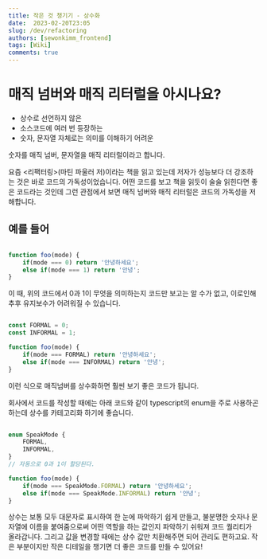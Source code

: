```yaml
---
title: 작은 것 챙기기 - 상수화
date:  2023-02-20T23:05
slug: /dev/refactoring
authors: [sewonkimm_frontend]
tags: [Wiki]
comments: true
---
```


# 매직 넘버와 매직 리터럴을 아시나요?

- 상수로 선언하지 않은
- 소스코드에 여러 번 등장하는
- 숫자, 문자열 자체로는 의미를 이해하기 어려운

숫자를 매직 넘버, 문자열을 매직 리터럴이라고 합니다.


요즘 \<리팩터링>(마틴 파울러 저)이라는 책을 읽고 있는데 저자가 성능보다 더 강조하는 것은 바로 코드의 가독성이었습니다. 어떤 코드를 보고 책을 읽듯이 술술 읽힌다면 좋은 코드라는 것인데 그런 관점에서 보면 매직 넘버와 매직 리터럴은 코드의 가독성을 저해합니다.


## 예를 들어

```javascript

function foo(mode) {   
    if(mode === 0) return '안녕하세요';
    else if(mode === 1) return '안녕';
}

```
이 때, 위의 코드에서 0과 1이 무엇을 의미하는지 코드만 보고는 알 수가 없고, 이로인해 추후 유지보수가 어려워질 수 있습니다.


<!--truncate-->

```javascript

const FORMAL = 0;
const INFORMAL = 1;

function foo(mode) {   
    if(mode === FORMAL) return '안녕하세요';
    else if(mode === INFORMAL) return '안녕';
}

```
이런 식으로 매직넘버를 상수화하면 훨씬 보기 좋은 코드가 됩니다.

회사에서 코드를 작성할 때에는 아래 코드와 같이 typescript의 enum을 주로 사용하곤하는데 상수를 카테고리화 하기에 좋습니다.

```typescript

enum SpeakMode {
    FORMAL,
    INFORMAL,
}
// 자동으로 0과 1이 할당된다.

function foo(mode) {   
    if(mode === SpeakMode.FORMAL) return '안녕하세요';
    else if(mode === SpeakMode.INFORMAL) return '안녕';
}

````

상수는 보통 모두 대문자로 표시하여 한 눈에 파악하기 쉽게 만들고, 불분명한 숫자나 문자열에 이름을 붙여줌으로써 어떤 역할을 하는 값인지 파악하기 쉬워져 코드 퀄리티가 올라갑니다. 그리고 값을 변경할 때에는 상수 값만 치환해주면 되어 관리도 편하고요. 작은 부분이지만 작은 디테일을 챙기면 더 좋은 코드를 만들 수 있어요!

